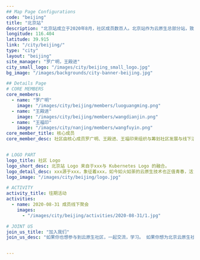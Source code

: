 ```yaml
---
## Map Page Configurations
code: "beijing"
title: "北京站"
description: "北京站成立于2020年8月，社区成员数百人。北京站作为云原生总部分站，致力于汇聚北京当地优秀云原生人才，连接云原生开源社区与开发者，促进云原生技术的交流和推广！站长：罗广明，王殿进。如何加入北京站，请点击下面【查看详情】。"
longitude: 116.404
latitude: 39.915
link: "/city/beijing/"
type: "city"
layout: "beijing"
site_manager: "罗广明，王殿进"
city_small_logo: "/images/city/beijing_small_logo.jpg"
bg_image: "/images/backgrounds/city-banner-beijing.jpg"

## Details Page
# CORE MEMBERS
core_members:
  - name: "罗广明"
    image: "/images/city/beijing/members/luoguangming.png"
  - name: "王殿进"
    image: "/images/city/beijing/members/wangdianjin.png"
  - name: "王福印"
    image: "/images/city/nanjing/members/wangfuyin.png"
core_member_title: 核心成员
core_member_desc: 社区由核心成员罗广明、王殿进、王福印来组织与筹划社区发展与线下活动等事宜。我们热爱开源事业，热爱云原生技术。希望有更多人加入社区，一起组织线下活动，在北京推广云原生技术。


# LOGO PART
logo_title: 社区 Logo
logo_short_desc: 北京站 Logo 来自于xxx与 Kubernetes Logo 的融合。
logo_detail_desc: xxx源于xxx，象征着xxx，如今如火如荼的云原生技术也正值青春，活力尽现，两者结合相得益彰。我们社区将起着xxx一样的作用，连接沟通着北京的IT与云原生。"
logo_image: "/images/city/beijing/logo.jpg"

# ACTIVITY
activity_title: 往期活动
activities:
  - name: 2020-08-31 成员线下聚会
    images: 
      - "/images/city/beijing/activities/2020-08-31/1.jpg"

# JOINT US
join_us_title: "加入我们"
join_us_desc: "如果你也想参与到云原生社区，一起交流，学习。 如果你想为北京云原生社区的强大贡献一份自己的力量，`请扫码关注下方微信公众号`。 如需加入微信群，请通过公众号后台回复「北京站」, 站长将邀请您加入北京站群。"


---
```

